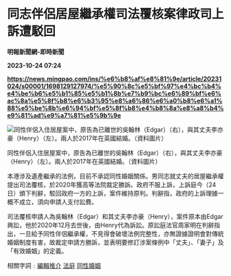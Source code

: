 # 同志伴侶居屋繼承權司法覆核案律政司上訴遭駁回
**明報新聞網-即時新聞**

**2023-10-24 07:24**

**https://news.mingpao.com/ins/%e6%b8%af%e8%81%9e/article/20231024/s00001/1698129127974/%e5%90%8c%e5%bf%97%e4%bc%b4%e4%be%b6%e5%b1%85%e5%b1%8b%e7%b9%bc%e6%89%bf%e6%ac%8a%e5%8f%b8%e6%b3%95%e8%a6%86%e6%a0%b8%e6%a1%88%e5%be%8b%e6%94%bf%e5%8f%b8%e4%b8%8a%e8%a8%b4%e9%81%ad%e9%a7%81%e5%9b%9e**

![同性伴侶入住居屋案中，原告為已離世的吳翰林（Edgar）（右），與其丈夫李亦豪（Henry）（左）。兩人於2017年在英國結婚。（資料圖片）](https://fs.mingpao.com/ins/20231024/s00001/c3b24a57df1d9fc686a78e48f9d16a1d.jpg)

同性伴侶入住居屋案中，原告為已離世的吳翰林（Edgar）（右），與其丈夫李亦豪（Henry）（左）。兩人於2017年在英國結婚。（資料圖片）

本港涉及遺產繼承的法例，目前不承認同性婚姻關係。男同志就丈夫的居屋繼承權提出司法覆核，於2020年獲高等法院裁定勝訴。政府不服上訴，上訴庭今（24日）頒下判辭，駁回政府一方的上訴，案件維持原判。判辭指，政府的上訴理據一概不成立，須向申請人支付訟費。

司法覆核申請人為吳翰林（Edgar）和其丈夫李亦豪（Henry），案件原本由Edgar興訟，他於2020年12月去世後，由Henry代為訴訟。原訟庭法官周家明在判辭指出，一旦給予同性伴侶繼承權，不見得會破壞法例完整性，亦無證據證明會對傳統婚姻制度有害，故裁定申請方勝訴，並表明要修訂涉案條例中「丈夫」、「妻子」及「有效婚姻」的定義。

相關字詞﹕[編輯推介](https://news.mingpao.com/ins/%e6%b8%af%e8%81%9e/article/20231024/s00001/php/search2.php?pnssection=all&inssection=all&searchtype=A&keywords=%E7%B7%A8%E8%BC%AF%E6%8E%A8%E4%BB%8B) [法庭](https://news.mingpao.com/ins/%e6%b8%af%e8%81%9e/article/20231024/s00001/php/search2.php?pnssection=all&inssection=all&searchtype=A&keywords=%E6%B3%95%E5%BA%AD) [同性婚姻](https://news.mingpao.com/ins/%e6%b8%af%e8%81%9e/article/20231024/s00001/php/search2.php?pnssection=all&inssection=all&searchtype=A&keywords=%E5%90%8C%E6%80%A7%E5%A9%9A%E5%A7%BB)